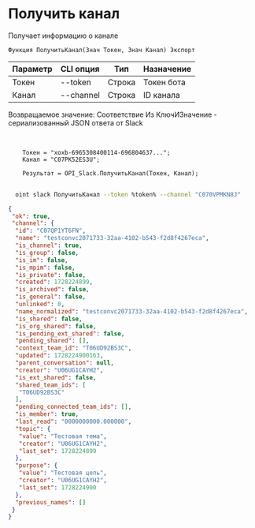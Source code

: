 ﻿---
sidebar_position: 5
---

# Получить канал
 Получает информацию о канале



`Функция ПолучитьКанал(Знач Токен, Знач Канал) Экспорт`

  | Параметр | CLI опция | Тип | Назначение |
  |-|-|-|-|
  | Токен | --token | Строка | Токен бота |
  | Канал | --channel | Строка | ID канала |

  
  Возвращаемое значение:   Соответствие Из КлючИЗначение - сериализованный JSON ответа от Slack

<br/>




```bsl title="Пример кода"
    Токен = "xoxb-6965308400114-696804637...";
    Канал = "C07PK52ES3U";

    Результат = OPI_Slack.ПолучитьКанал(Токен, Канал);
```



```sh title="Пример команды CLI"
    
  oint slack ПолучитьКанал --token %token% --channel "C070VPMKN8J"

```

```json title="Результат"
{
 "ok": true,
 "channel": {
  "id": "C07QP1YT6FN",
  "name": "testconvc2071733-32aa-4102-b543-f2d8f4267eca",
  "is_channel": true,
  "is_group": false,
  "is_im": false,
  "is_mpim": false,
  "is_private": false,
  "created": 1728224899,
  "is_archived": false,
  "is_general": false,
  "unlinked": 0,
  "name_normalized": "testconvc2071733-32aa-4102-b543-f2d8f4267eca",
  "is_shared": false,
  "is_org_shared": false,
  "is_pending_ext_shared": false,
  "pending_shared": [],
  "context_team_id": "T06UD92BS3C",
  "updated": 1728224900163,
  "parent_conversation": null,
  "creator": "U06UG1CAYH2",
  "is_ext_shared": false,
  "shared_team_ids": [
   "T06UD92BS3C"
  ],
  "pending_connected_team_ids": [],
  "is_member": true,
  "last_read": "0000000000.000000",
  "topic": {
   "value": "Тестовая тема",
   "creator": "U06UG1CAYH2",
   "last_set": 1728224899
  },
  "purpose": {
   "value": "Тестовая цель",
   "creator": "U06UG1CAYH2",
   "last_set": 1728224900
  },
  "previous_names": []
 }
}
```
